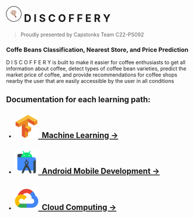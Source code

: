 # ![This is an image](DiscofferyLogo.png) D I S C O F F E R Y


> Proudly presented by Capstonks Team C22-PS092

### Coffe Beans Classification, Nearest Store, and Price Prediction
D I S C O F F E R Y is built to make it easier for coffee enthusiasts to get all information about coffee, detect types of coffee bean varieties, predict the market price of coffee, and provide recommendations for coffee shops nearby the user that are easily accessible by the user in all conditions


## Documentation for each learning path:
- ## ![This is an image](tensorflow.png)[&nbsp;&nbsp;Machine Learning &rarr;](https://github.com/Satrio-Arif/Discoffery/tree/ML)
- ## ![This is an image](mobile.png)[&nbsp;&nbsp;Android Mobile Development &rarr;](https://github.com/Satrio-Arif/Discoffery/tree/MD)
- ## ![This is an image](cloud.png)[&nbsp;&nbsp;Cloud Computing &rarr;](https://github.com/Satrio-Arif/Discoffery/tree/CC)

